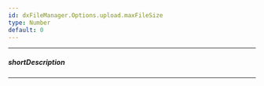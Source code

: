 ```yaml
---
id: dxFileManager.Options.upload.maxFileSize
type: Number
default: 0
---
```

---
##### shortDescription
<!-- Description goes here -->

---
<!-- Description goes here -->